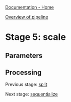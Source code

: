[Documentation - Home](../../index.md)

[Overview of pipeline](03_pipeline.md)

# Stage 5: scale



## Parameters

## Processing


Previous stage: [split](04_split.md)

Next stage: [sequentialize](06_sequentialize.md)
